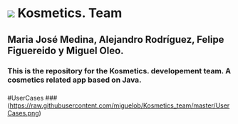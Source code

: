 # ![](https://raw.githubusercontent.com/miguelob/Kosmetics_team/master/projectISW19/media/icons/Main_Logo.png) Kosmetics. Team
## Maria José Medina, Alejandro Rodríguez, Felipe Figuereido y Miguel Oleo.
### This is the repository for the Kosmetics. developement team. A cosmetics related app based on Java.
###
###
#UserCases
###(https://raw.githubusercontent.com/miguelob/Kosmetics_team/master/UserCases.png)



